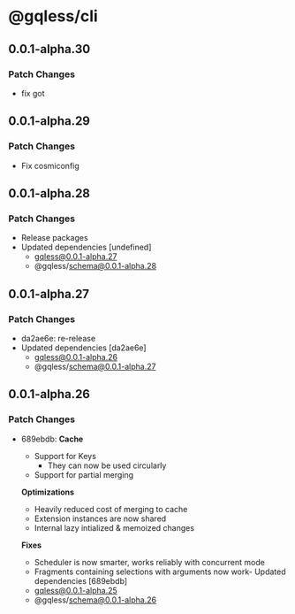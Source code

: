 # @gqless/cli

## 0.0.1-alpha.30

### Patch Changes

- fix got

## 0.0.1-alpha.29

### Patch Changes

- Fix cosmiconfig

## 0.0.1-alpha.28

### Patch Changes

- Release packages
- Updated dependencies [undefined]
  - gqless@0.0.1-alpha.27
  - @gqless/schema@0.0.1-alpha.28

## 0.0.1-alpha.27

### Patch Changes

- da2ae6e: re-release
- Updated dependencies [da2ae6e]
  - gqless@0.0.1-alpha.26
  - @gqless/schema@0.0.1-alpha.27

## 0.0.1-alpha.26

### Patch Changes

- 689ebdb: **Cache**

  - Support for Keys
    - They can now be used circularly
  - Support for partial merging

  **Optimizations**

  - Heavily reduced cost of merging to cache
  - Extension instances are now shared
  - Internal lazy intialized & memoized changes

  **Fixes**

  - Scheduler is now smarter, works reliably with concurrent mode
  - Fragments containing selections with arguments now work- Updated dependencies [689ebdb]
  - gqless@0.0.1-alpha.25
  - @gqless/schema@0.0.1-alpha.26
